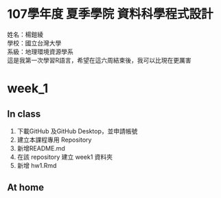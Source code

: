 # 107學年度 夏季學院 資料科學程式設計
姓名：楊鎧綾<br />
學校：國立台灣大學<br />
系級：地理環境資源學系<br />
這是我第一次學習R語言，希望在這六周結束後，我可以比現在更厲害<br />
# week_1
## In class<br />
1. 下載GitHub 及GitHub Desktop，並申請帳號<br />
2. 建立本課程專用 Repository<br />
3. 新增README.md<br />
4. 在該 repository 建立 week1 資料夾<br />
5. 新增 hw1.Rmd<br />
## At home<br />
